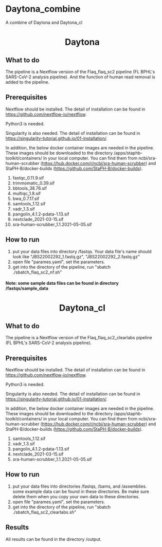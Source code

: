 # Daytona_combine
A combine of Daytona and Daytona_cl


<h1 align="center">Daytona</h1>

## What to do
The pipeline is a Nextflow version of the Flaq_flaq_sc2 pipeline (FL BPHL's SARS-CoV-2 analysis pipeline). And the function of human read removal is added to the pipeline. 

## Prerequisites
Nextflow should be installed. The detail of installation can be found in https://github.com/nextflow-io/nextflow.

Python3 is needed.

Singularity is also needed. The detail of installation can be found in https://singularity-tutorial.github.io/01-installation/.

In addition, the below docker container images are needed in the pipeline. These images should be downloaded to the directory /apps/staphb-toolkit/containers/ in your local computer. You can find them from ncbi/sra-human-scrubber (https://hub.docker.com/r/ncbi/sra-human-scrubber) and StaPH-B/docker-builds (https://github.com/StaPH-B/docker-builds).

1. fastqc_0.11.9.sif
2. trimmomatic_0.39.sif
3. bbtools_38.76.sif
4. multiqc_1.8.sif
5. bwa_0.7.17.sif
6. samtools_1.12.sif
7. vadr_1.3.sif
8. pangolin_4.1.2-pdata-1.13.sif
9. nextclade_2021-03-15.sif
10. sra-human-scrubber_1.1.2021-05-05.sif

## How to run
1. put your data files into directory /fastqs. Your data file's name should look like "JBS22002292_1.fastq.gz", "JBS22002292_2.fastq.gz" 
2. open file "parames.yaml", set the parameters. 
3. get into the directory of the pipeline, run "sbatch ./sbatch_flaq_sc2_nf.sh"

#### Note: some sample data files can be found in directory /fastqs/sample_data

<h1 align="center">Daytona_cl</h1>

## What to do
The pipeline is a Nextflow version of the Flaq_flaq_sc2_clearlabs pipeline (FL BPHL's SARS-CoV-2 analysis pipeline). 

## Prerequisites
Nextflow should be installed. The detail of installation can be found in https://github.com/nextflow-io/nextflow.

Python3 is needed.

Singularity is also needed. The detail of installation can be found in https://singularity-tutorial.github.io/01-installation/.

In addition, the below docker container images are needed in the pipeline. These images should be downloaded to the directory /apps/staphb-toolkit/containers/ in your local computer. You can find them from ncbi/sra-human-scrubber (https://hub.docker.com/r/ncbi/sra-human-scrubber) and StaPH-B/docker-builds (https://github.com/StaPH-B/docker-builds).

1. samtools_1.12.sif
2. vadr_1.3.sif
3. pangolin_4.1.2-pdata-1.13.sif
4. nextclade_2021-03-15.sif
5. sra-human-scrubber_1.1.2021-05-05.sif

## How to run
1. put your data files into directories /fastqs, /bams, and /assemblies. some example data can be found in these directories. Be make sure delete them when you copy your own data to these directories.
2. open file "parames.yaml", set the parameters. 
3. get into the directory of the pipeline, run "sbatch ./sbatch_flaq_sc2_clearlabs.sh"

## Results
All results can be found in the directory /output.

